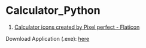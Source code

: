 # Calculator_Python
 
1. <a href="https://www.flaticon.com/free-icons/calculator" title="calculator icons">Calculator icons created by Pixel perfect - Flaticon</a>

Download Application (.exe): [here](https://github.com/LeBronWilly/Calculator_Python/releases)
